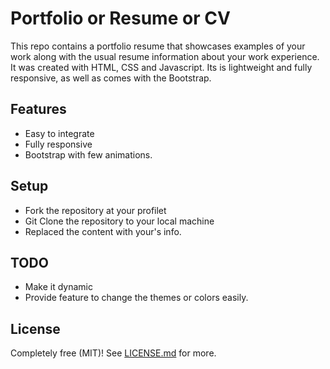 # Portfolio  or Resume or CV
This repo contains a portfolio resume that showcases examples of your work along with the usual resume information about your work experience.
It was created with HTML, CSS and Javascript. Its is lightweight and fully responsive, as well as comes with the Bootstrap.


## Features
* Easy to integrate
* Fully responsive
* Bootstrap with few animations.

## Setup
* Fork the repository at your profilet
* Git Clone the repository to your local machine 
* Replaced the content with your's info.

## TODO
* Make it dynamic
* Provide feature to change the themes or colors easily.


## License

Completely free (MIT)! See [LICENSE.md](LICENSE.md) for more.
